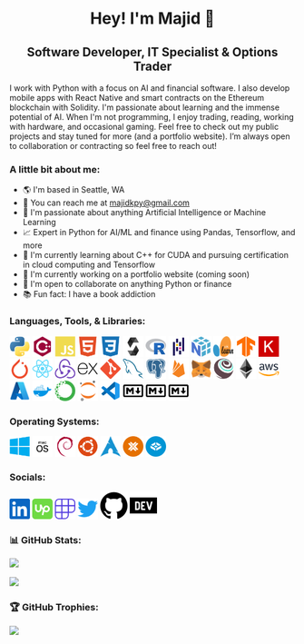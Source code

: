 <h1 align="center">Hey! I'm Majid 👋</h1>
<h2 align="center">Software Developer, IT Specialist & Options Trader</h2>
<!-- AI Engineer & Quant Enthusiast -->

I work with Python with a focus on AI and financial software. I also develop mobile apps with React Native and smart contracts on the Ethereum blockchain with Solidity. I'm passionate about learning and the immense potential of AI. When I'm not programming, I enjoy trading, reading, working with hardware, and occasional gaming. Feel free to check out my public projects and stay tuned for more (and a portfolio website). I’m always open to collaboration or contracting so feel free to reach out!

### A little bit about me:
- 🌎 I'm based in Seattle, WA
- 📧 You can reach me at [majidkpy@gmail.com](mailto:majidkpy@gmail.com)
- 🤖 I'm passionate about anything Artificial Intelligence or Machine Learning
- 📈 Expert in Python for AI/ML and finance using Pandas, Tensorflow, and more
- 🌱 I'm currently learning about C++ for CUDA and pursuing certification in cloud computing and Tensorflow
- 📁 I'm currently working on a portfolio website (coming soon) <!-- -  All of my projects are available at [coming](soon) -->
- 🤝 I'm open to collaborate on anything Python or finance
- 📚 Fun fact: I have a book addiction

### Languages, Tools, & Libraries:

<p align="left">
    <a href="https://www.python.org/" target="_blank" rel="noreferrer"><img src="./imgs/tools/python.svg" width="36" height="36" alt="Python"/></a>
    <!--  -->
    <!-- <a href="https://docs.microsoft.com/en-us/cpp/?view=msvc-170" target="_blank" rel="noreferrer"><img src="./imgs/tools/c.svg" width="36" height="36" alt="C"/></a> -->
    <!--  -->
    <a href="https://docs.microsoft.com/en-us/cpp/?view=msvc-170" target="_blank" rel="noreferrer"><img src="./imgs/tools/cpp.svg" width="36" height="36" alt="C++"/></a>
    <!--  -->
    <!-- <a href="https://developer.nvidia.com/cuda-zone" target="_blank" rel="noreferrer"><img src="./imgs/tools/cuda.svg" width="36" height="36" alt="CUDA"/></a> -->
    <!--  -->
    <a href="https://developer.mozilla.org/en-US/docs/Web/JavaScript" target="_blank" rel="noreferrer"><img src="./imgs/tools/javascript.svg" width="36" height="36" alt="JavaScript"/></a>
    <!--  -->
    <a href="https://developer.mozilla.org/en-US/docs/Glossary/HTML5" target="_blank" rel="noreferrer"><img src="./imgs/tools/html.svg" width="36" height="36" alt="HTML"/></a>
    <!--  -->
    <a href="https://www.w3.org/TR/CSS/#css" target="_blank" rel="noreferrer"><img src="./imgs/tools/css.svg" width="36" height="36" alt="CSS"/></a>
    <!--  -->
    <a href="https://soliditylang.org/"><picture>
        <source media="(prefers-color-scheme: light)" srcset="./imgs/tools/solidity-light.svg" width="36" height="36">
        <source media="(prefers-color-scheme: dark)" srcset="./imgs/tools/solidity-dark.svg" width="36" height="36">
        <img alt="Solidity" src="./imgs/tools/solidity-light.svg" width="36" height="36"></picture></a>
    <!--  -->
    <a href="https://www.r-project.org/" target="_blank" rel="noreferrer"><img src="./imgs/tools/r.svg" width="36" height="36" alt="R"/></a>
    <!--  -->
    <a href="https://pandas.pydata.org/" target="_blank" rel="noreferrer"><img src="./imgs/tools/pandas.svg" width="36" height="36" alt="Pandas"/></a>
    <!--  -->
    <a href="https://numpy.org/" target="_blank" rel="noreferrer"><img src="./imgs/tools/numpy.svg" width="36" height="36" alt="NumPy"/></a>
    <!--  -->
    <a href="https://scikit-learn.org/stable/"><picture>
        <source media="(prefers-color-scheme: light)" srcset="./imgs/tools/scikit-learn-light.svg" width="36" height="36">
        <source media="(prefers-color-scheme: dark)" srcset="./imgs/tools/scikit-learn-dark.svg" width="36" height="36">
        <img alt="Scikit-learn" src="./imgs/tools/scikit-learn-light.svg" width="36" height="36"></picture></a>
    <!--  -->
    <a href="https://www.tensorflow.org/" target="_blank" rel="noreferrer"><img src="./imgs/tools/tensorflow.svg" width="36" height="36" alt="Tensorflow"/></a>
    <!--  -->
    <a href="https://keras.io/" target="_blank" rel="noreferrer"><img src="./imgs/tools/keras.svg" width="36" height="36" alt="Keras"/></a>
    <!--  -->
    <a href="https://pytorch.org/" target="_blank" rel="noreferrer"><img src="./imgs/tools/pytorch.svg" width="36" height="36" alt="PyTorch"/></a>
    <!--  -->
    <!-- <a href="https://opencv.org/"><picture>
        <source media="(prefers-color-scheme: light)" srcset="./imgs/tools/opencv-light.svg" width="36" height="36">
        <source media="(prefers-color-scheme: dark)" srcset="./imgs/tools/opencv-dark.svg" width="36" height="36">
        <img alt="OpenCV" src="./imgs/tools/opencv-light.svg" width="36" height="36"></picture></a> -->
    <!--  -->
    <a href="https://reactjs.org/" target="_blank" rel="noreferrer"><img src="./imgs/tools/react.svg" width="36" height="36" alt="React.js"/></a>
    <!--  -->
    <a href="https://redux.js.org/" target="_blank" rel="noreferrer"><img src="./imgs/tools/redux.svg" width="36" height="36" alt="Redux.js"/></a>
    <!--  -->
    <a href="https://expressjs.com/"><picture>
        <source media="(prefers-color-scheme: light)" srcset="./imgs/tools/express-light.svg" width="36" height="36">
        <source media="(prefers-color-scheme: dark)" srcset="./imgs/tools/express-dark.svg" width="36" height="36">
        <img alt="Express.js" src="./imgs/tools/express-light.svg" width="36" height="36"></picture></a>
    <!--  -->
    <a href="https://git-scm.com/" target="_blank" rel="noreferrer"><img src="./imgs/tools/git.svg" width="36" height="36" alt="Git"/></a>
    <!--  -->
    <a href="https://www.mysql.com/" target="_blank" rel="noreferrer"><img src="./imgs/tools/mysql.svg" width="36" height="36" alt="MySQL"/></a>
    <!--  -->
    <a href="https://www.postgresql.org/" target="_blank" rel="noreferrer"><img src="./imgs/tools/postgresql.svg" width="36" height="36" alt="PostgreSQL"/></a>
    <!--  -->
    <a href="https://firebase.google.com/" target="_blank" rel="noreferrer"><img src="./imgs/tools/firebase.svg" width="36" height="36" alt="Firebase"/></a>
    <!--  -->
    <a href="https://metamask.io/" target="_blank" rel="noreferrer"><img src="./imgs/tools/metamask.svg" width="36" height="36" alt="MetaMask"/></a>
    <!--  -->
    <a href="https://trufflesuite.com" target="_blank" rel="noreferrer"><img src="./imgs/tools/truffle.svg" width="36" height="36" alt="Truffle"/></a>
    <!--  -->
    <a href="https://ethereum.org/en/" target="_blank" rel="noreferrer"><img src="./imgs/tools/ethereum.svg" width="36" height="36" alt="Ethereum"/></a>
    <!--  -->
    <a href="https://aws.amazon.com/"><picture>
        <source media="(prefers-color-scheme: light)" srcset="./imgs/tools/aws-light.svg" width="36" height="36">
        <source media="(prefers-color-scheme: dark)" srcset="./imgs/tools/aws-dark.svg" width="36" height="36">
        <img alt="Amazon Web Services" src="./imgs/tools/aws-light.svg" width="36" height="36"></picture></a>
    <!--  -->
    <a href="https://azure.microsoft.com/en-us/" target="_blank" rel="noreferrer"><img src="./imgs/tools/azure.svg" width="36" height="36" alt="Azure"/></a>
    <!--  -->
    <a href="https://www.docker.com/" target="_blank" rel="noreferrer"><img src="./imgs/tools/docker.svg" width="36" height="36" alt="Docker"/></a>
    <!--  -->
    <!-- <a href="https://kubernetes.io/" target="_blank" rel="noreferrer"><img src="./imgs/tools/kubernetes.svg" width="36" height="36" alt="Kubernetes"/></a> -->
    <!--  -->
    <a href="https://anaconda.org/" target="_blank" rel="noreferrer"><img src="./imgs/tools/anaconda.svg" width="36" height="36" alt="Anaconda"/></a>
    <!--  -->
    <a href="https://jupyter.org/" target="_blank" rel="noreferrer"><img src="./imgs/tools/jupyter.svg" width="36" height="36" alt="Jupyter"/></a>
    <!--  -->
    <a href="https://code.visualstudio.com/" target="_blank" rel="noreferrer"><img src="./imgs/tools/vscode.svg" width="36" height="36" alt="Visual Studio Code"/></a>
    <!--  -->
    <a href="https://daringfireball.net/projects/markdown/"><picture>
        <source media="(prefers-color-scheme: light)" srcset="./imgs/tools/markdown-light.svg" width="36" height="36">
        <source media="(prefers-color-scheme: dark)" srcset="./imgs/tools/markdown-dark.svg" width="36" height="36">
        <img alt="Markdown" src="./imgs/tools/markdown-light.svg" width="36" height="36"></picture></a>
    <!--  -->
    <a href="https://zsh.sourceforge.io/"><picture>
        <source media="(prefers-color-scheme: light)" srcset="./imgs/tools/zsh-light.svg" width="36" height="36">
        <source media="(prefers-color-scheme: dark)" srcset="./imgs/tools/zsh-dark.svg" width="36" height="36">
        <img alt="ZSH" src="./imgs/tools/markdown-light.svg" width="36" height="36"></picture></a>
    <!--  -->
    <a href="https://www.gnu.org/software/bash/"><picture>
        <source media="(prefers-color-scheme: light)" srcset="./imgs/tools/bash-light.svg" width="36" height="36">
        <source media="(prefers-color-scheme: dark)" srcset="./imgs/tools/bash-dark.svg" width="36" height="36">
        <img alt="Bash" src="./imgs/tools/markdown-light.svg" width="36" height="36"></picture></a>
</p>

### Operating Systems:

<p align="left">
    <a href="https://www.microsoft.com/en-us/windows" target="_blank" rel="noreferrer"><img src="./imgs/tools/windows.svg" width="36" height="36" alt="Windows"/></a>
    <!--  -->
    <a href="https://www.apple.com/macos/"><picture>
        <source media="(prefers-color-scheme: light)" srcset="./imgs/tools/macos-light.svg" width="36" height="36">
        <source media="(prefers-color-scheme: dark)" srcset="./imgs/tools/macos-dark.svg" width="36" height="36">
        <img alt="MacOS" src="./imgs/tools/macos-light.svg" width="36" height="36"></picture></a>
    <!--  -->
    <a href="https://www.debian.org/" target="_blank" rel="noreferrer"><img src="./imgs/tools/debian.svg" width="36" height="36" alt="Debian"/></a>
    <!--  -->
    <a href="https://ubuntu.com/" target="_blank" rel="noreferrer"><img src="./imgs/tools/ubuntu.svg" width="36" height="36" alt="Ubuntu"/></a>
    <!--  -->
    <a href="https://archlinux.org/" target="_blank" rel="noreferrer"><img src="./imgs/tools/archlinux.svg" width="36" height="36" alt="Arch Linux"/></a>
    <!--  -->
    <a href="https://www.proxmox.com/en/" target="_blank" rel="noreferrer"><img src="./imgs/tools/proxmox.svg" width="36" height="36" alt="Proxmox"/></a>
    <!--  -->
    <a href="https://www.truenas.com/" target="_blank" rel="noreferrer"><img src="./imgs/tools/truenas.svg" width="36" height="36" alt="TrueNAS"/></a>
</p>

### Socials:

<p align="left">
    <a href="https://www.linkedin.com/in/majid-kouki" target="_blank" rel="noreferrer"> <img src="./imgs/socials/linkedin.svg" width="36" height="36"/></a>
    <!--  -->
    <a href="https://www.upwork.com/freelancers/~016dffc63782f0d13d" target="_blank" rel="noreferrer"> <img src="./imgs/socials/upwork.svg" width="36" height="36"/></a>
    <!--  -->
    <a href="https://www.polywork.com/majid_kouki" target="_blank" rel="noreferrer"> <img src="./imgs/socials/polywork.svg" width="36" height="36"/></a>
    <!--  -->
    <a href="https://www.twitter.com/MajidKouki" target="_blank" rel="noreferrer"> <img src="./imgs/socials/twitter.svg" width="36" height="36"/></a>
    <!--  -->
    <a href="https://www.github.com/majidkouki"><picture>
        <source media="(prefers-color-scheme: light)" srcset="./imgs/socials/github-light.svg" width="36" height="36">
        <source media="(prefers-color-scheme: dark)" srcset="./imgs/socials/github-dark.svg" width="36" height="36">
        <img src="./imgs/socials/github-light.svg"></picture></a> 
    <!--  -->
    <a href="https://www.dev.to/majidkouki"><picture>
        <source media="(prefers-color-scheme: light)" srcset="./imgs/socials/dev-light.svg" width="36" height="36">
        <source media="(prefers-color-scheme: dark)" srcset="./imgs/socials/dev-dark.svg" width="36" height="36">
        <img src="./imgs/socials/dev-light.svg"></picture></a>
</p>

### 📊 GitHub Stats:

![](https://github-readme-stats.vercel.app/api?username=majidkouki&theme=transparent&hide_border=false&include_all_commits=false&count_private=true)
<!--  -->
![](https://github-readme-streak-stats.herokuapp.com/?user=majidkouki&theme=transparent&hide_border=false)
<!--  -->
<!-- ![](https://github-readme-stats.vercel.app/api/top-langs/?username=majidkouki&theme=transparent&hide_border=false&include_all_commits=false&count_private=true&layout=compact) -->
<!-- Temporarily disabled till non-repo projects accounted for -->

### 🏆 GitHub Trophies:

![](https://github-profile-trophy.vercel.app/?username=majidkouki&theme=radical&no-frame=false&no-bg=true&margin-w=6)
